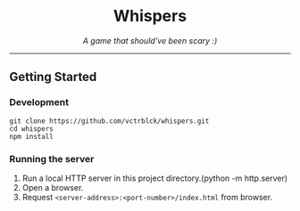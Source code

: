<div align="center">
  <br>
  <h1>Whispers</h1>
  <em>
    A game that should've been scary :)
  </em>
</div>

---

## Getting Started

### Development

```
git clone https://github.com/vctrblck/whispers.git
cd whispers
npm install
```

### Running the server

1. Run a local HTTP server in this project directory.(python -m http.server)
2. Open a browser.
3. Request `<server-address>:<port-number>/index.html` from browser.
